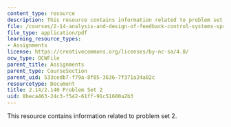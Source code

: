 ```yaml
---
content_type: resource
description: This resource contains information related to problem set 2.
file: /courses/2-14-analysis-and-design-of-feedback-control-systems-spring-2014/8beca46324c3f54261ff91c51600a2b3_MIT2_14S14_Problem_Set_2.pdf
file_type: application/pdf
learning_resource_types:
- Assignments
license: https://creativecommons.org/licenses/by-nc-sa/4.0/
ocw_type: OCWFile
parent_title: Assignments
parent_type: CourseSection
parent_uid: 533cedb7-f79a-8f05-3636-7f371a24a02c
resourcetype: Document
title: 2.14/2.140 Problem Set 2
uid: 8beca463-24c3-f542-61ff-91c51600a2b3
---
```

This resource contains information related to problem set 2.